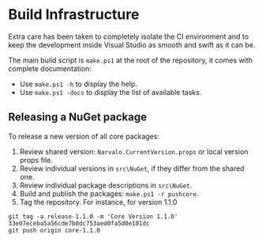 Build Infrastructure
====================

Extra care has been taken to completely isolate the CI environment and to keep
the development inside Visual Studio as smooth and swift as it can be.

The main build script is `make.ps1` at the root of the repository,
it comes with complete documentation:
- Use `make.ps1 -h` to display the help.
- Use `make.ps1 -docs` to display the list of available tasks.

Releasing a NuGet package
-------------------------

To release a new version of all core packages:

1. Review shared version: `Narvalo.CurrentVersion.props` or local version props file.
2. Review individual versions in `src\NuGet`, if they differ from the shared one.
3. Review individual package descriptions in `src\NuGet`.
4. Build and publish the packages: `make.ps1 -r pushcore`.
5. Tag the repository. For instance, for version 1.1.0
```
git tag -a release-1.1.0 -m 'Core Version 1.1.0' 33e07eceba5a56cde7b0dc753aed0fa5d0e101dc
git push origin core-1.1.0
```
